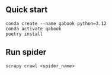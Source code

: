 ## Quick start

```shell
conda create --name qabook python=3.12
conda activate qabook
poetry install
```

## Run spider
```shell
scrapy crawl <spider_name>
```